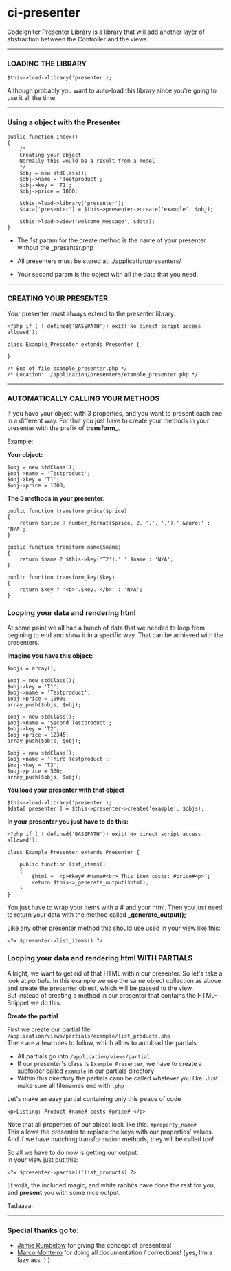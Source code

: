 ci-presenter
============

CodeIgniter Presenter Library is a library that will add another layer of abstraction between the Controller and the views.

---

### LOADING THE LIBRARY

`$this->load->library('presenter');`

Although probably you want to auto-load this library since you're going to use it all the time.

---
### Using a object with the Presenter

	public function index()
	{	
		/*
		Creating your object
		Normally this would be a result from a model
		*/
		$obj = new stdClass();
		$obj->name = 'Testproduct';
		$obj->key = 'T1';
		$obj->price = 1000;

		$this->load->library('presenter');
		$data['presenter'] = $this->presenter->create('example', $obj);

		$this->load->view('welcome_message', $data);
	}

- The 1st param for the create method is the name of your presenter without the _presenter.php

- All presenters must be stored at: ./application/presenters/

- Your second param is the object with all the data that you need.

---

### CREATING YOUR PRESENTER

Your presenter must always extend to the presenter library.


	<?php if ( ! defined('BASEPATH')) exit('No direct script access allowed');
	
	class Example_Presenter extends Presenter {

	}
	
	/* End of file example_presenter.php */
	/* Location: ./application/presenters/example_presenter.php */
	
---

### AUTOMATICALLY CALLING YOUR METHODS

If you have your object with 3 properties, and you want to present each one in a different way. For that you just have to create your methods in your presenter with the prefix of **transform_**.

Example:

**Your object:**

	$obj = new stdClass();
	$obj->name = 'Testproduct';
	$obj->key = 'T1';
	$obj->price = 1000;

**The 3 methods in your presenter:**
	
	public function transform_price($price)
	{
		return $price ? number_format($price, 2, '.', ',').' &euro;' : 'N/A';
	}

	public function transform_name($name)
	{
		return $name ? $this->key('T2').' '.$name : 'N/A';
	}

	public function transform_key($key)
	{
		return $key ? '<b>'.$key.'</b>' : 'N/A';
	}
	
### Looping your data and rendering html

At some point we all had a bunch of data that we needed to loop from begining to end and show it in a specific way. That can be achieved with the presenters.

**Imagine you have this object:**

	$objs = array();

	$obj = new stdClass();
	$obj->key = 'T1';
	$obj->name = 'Testproduct';
	$obj->price = 1000;
	array_push($objs, $obj);

	$obj = new stdClass();
	$obj->name = 'Second Testproduct';
	$obj->key = 'T2';
	$obj->price = 12345;
	array_push($objs, $obj);

	$obj = new stdClass();
	$obj->name = 'Third Testproduct';
	$obj->key = 'T3';
	$obj->price = 500;
	array_push($objs, $obj);
	
**You load your presenter with that object**

	$this->load->library('presenter');
	$data['presenter'] = $this->presenter->create('example', $objs);
	
**In your presenter you just have to do this:**

	<?php if ( ! defined('BASEPATH')) exit('No direct script access allowed');

	class Example_Presenter extends Presenter {

		public function list_items()
		{
			$html = '<p>#key# #name#<br> This item costs: #price#<p>';
			return $this->_generate_output($html);
		}
	}

You just have to wrap your items with a # and your html. Then you just need to return your data with the method called **_generate_output();**

Like any other presenter method this should use used in your view like this:

	<?= $presenter->list_items() ?>
	
### Looping your data and rendering html WITH PARTIALS

Allright, we want to get rid of that HTML within our presenter. So let's take a look at *partials*. In this example we use the same object collection as above and create the presenter object, which will be passed to the view.  
But instead of creating a method in our presenter that contains the HTML-Snippet we do this:

**Create the partial**

First we create our partial file: `/application/views/partials/example/list_products.php`  
There are a few rules to follow, which allow to autoload the partials:

* All partials go into `/application/views/partial`
* If our presenter's class is `Example_Presenter`, we have to create a subfolder called `example` in our partials directory
* Within this directory the partials cann be called whatever you like. Just make sure all filenames end with `.php`

Let's make an easy partial containing only this peace of code

    <p>Listing: Product #name# costs #price# </p>
    
Note that all properties of our object look like this. `#property_name#`  
This allows the presenter to replace the keys with our properties' values.
And if we have matching transformation methods, they will be called too!

So all we have to do now is getting our output.  
In your view just put this:
     
    <?= $presenter->partial('list_products) ?>
    
Et voilà, the included magic, and white rabbits have done the rest for you, and **present** you with some nice output.

Tadaaaa.

	
	
---

### Special thanks go to:

* [Jamie Rumbelow](https://github.com/jamierumbelow) for giving the concept of presenters!
* [Marco Monteiro](https://github.com/mpmont) for doing all documentation / corrections! (yes, I'm a lazy ass ;) )
	
